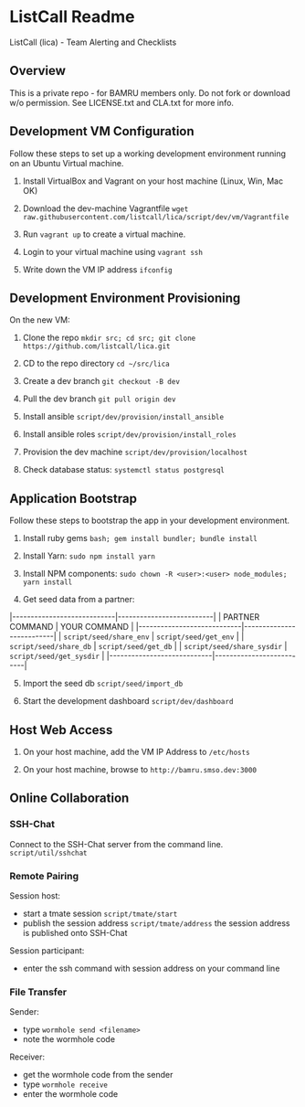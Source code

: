 # ListCall Readme

ListCall (lica) - Team Alerting and Checklists

## Overview

This is a private repo - for BAMRU members only.  Do not fork or download w/o
permission.  See LICENSE.txt and CLA.txt for more info.

## Development VM Configuration

Follow these steps to set up a working development environment running on an
Ubuntu Virtual machine.

1. Install VirtualBox and Vagrant on your host machine (Linux, Win, Mac OK)

2. Download the dev-machine Vagrantfile 
   `wget raw.githubusercontent.com/listcall/lica/script/dev/vm/Vagrantfile`

3. Run `vagrant up` to create a virtual machine.

4. Login to your virtual machine using `vagrant ssh`

5. Write down the VM IP address `ifconfig`  

## Development Environment Provisioning

On the new VM:

1. Clone the repo `mkdir src; cd src; git clone https://github.com/listcall/lica.git`

2. CD to the repo directory `cd ~/src/lica`

3. Create a dev branch `git checkout -B dev`

3. Pull the dev branch `git pull origin dev`

3. Install ansible `script/dev/provision/install_ansible`

4. Install ansible roles `script/dev/provision/install_roles`

5. Provision the dev machine `script/dev/provision/localhost`

6. Check database status: `systemctl status postgresql`


## Application Bootstrap

Follow these steps to bootstrap the app in your development environment.

1. Install ruby gems `bash; gem install bundler; bundle install`

2. Install Yarn: `sudo npm install yarn`

3. Install NPM components: `sudo chown -R <user>:<user> node_modules; yarn install`

4. Get seed data from a partner:

|----------------------------|--------------------------|
| PARTNER COMMAND            | YOUR COMMAND             |
|----------------------------|--------------------------|
| `script/seed/share_env`    | `script/seed/get_env`    |
| `script/seed/share_db`     | `script/seed/get_db`     |
| `script/seed/share_sysdir` | `script/seed/get_sysdir` |
|----------------------------|--------------------------|

5. Import the seed db `script/seed/import_db`

6. Start the development dashboard `script/dev/dashboard`

## Host Web Access

1. On your host machine, add the VM IP Address to `/etc/hosts`

2. On your host machine, browse to `http://bamru.smso.dev:3000`

## Online Collaboration

### SSH-Chat

Connect to the SSH-Chat server from the command line.
`script/util/sshchat`

### Remote Pairing

Session host:
- start a tmate session `script/tmate/start`
- publish the session address `script/tmate/address`
  the session address is published onto SSH-Chat

Session participant:
- enter the ssh command with session address on your command line

### File Transfer

Sender: 
- type `wormhole send <filename>`
- note the wormhole code

Receiver:
- get the wormhole code from the sender
- type `wormhole receive`
- enter the wormhole code
